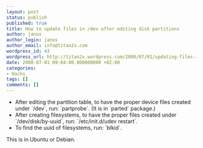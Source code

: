 ```yaml
---
layout: post
status: publish
published: true
title: How to update files in /dev after editing disk partitions
author: janos
author_login: janos
author_email: info@titan2x.com
wordpress_id: 43
wordpress_url: http://titan2x.wordpress.com/2008/07/01/updating-files-in-dev-after-partition-manipulations/
date: 2008-07-01 09:04:00.000000000 +02:00
categories:
- Hacks
tags: []
comments: []
---
```

<ul>
	<li>After editing the partition table, to have the proper device files created under `/dev`, run: `partprobe`. (It is in `parted` package.)</li>
	<li>After creating filesystems, to have the proper files created under `/dev/disk/by-uuid`, run: `/etc/init.d/udev restart`.</li>
	<li>To find the uuid of filesystems, run: `blkid`.</li>
</ul>
This is in Ubuntu or Debian.
